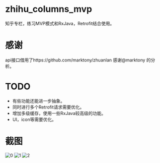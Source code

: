 # zhihu_columns_mvp
知乎专栏，练习MVP模式和RxJava，Retrofit结合使用。

# 感谢
api接口借用了https://github.com/marktony/zhuanlan 感谢@marktony 的分析。

# TODO
+ 有些功能还能进一步抽象。
+ 同时进行多个Retrofit请求需要优化。
+ 增加多级缓存，使用一些RxJava较高级的功能。
+ UI，icon等需要优化。

# 截图
![0](https://github.com/xiezhangxing/zhihu_columns_mvp/tree/master/screenshots/Screenshot_0.png)
![1](https://github.com/xiezhangxing/zhihu_columns_mvp/tree/master/screenshots/Screenshot_0.png)
![2](https://github.com/xiezhangxing/zhihu_columns_mvp/tree/master/screenshots/Screenshot_0.png)